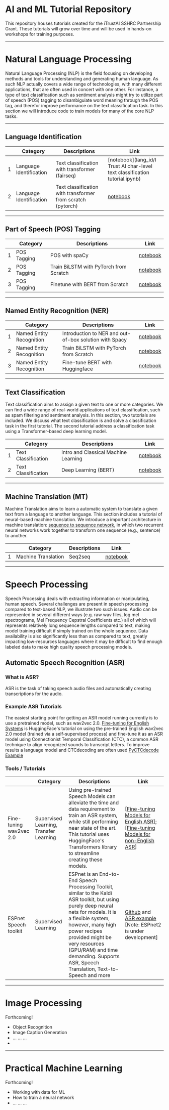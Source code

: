 # AI and ML Tutorial Repository

This repository houses tutorials created for the iTrustAI SSHRC Partnership Grant. These tutorials will grow over time and will be used in hands-on workshops for training purposes.

---

# Natural Language Processing
Natural Language Processing (NLP) is the field focusing on developing methods and tools for understanding and generating human language. As such NLP actually covers a wide range of technologies, with many different applications, that are often used in concert with one other. For instance, a type of text classification such as sentiment analysis might try to utilize part of speech (POS) tagging to disambiguiate word meaning through the POS tag, and therefor improve performance on the text classification task. In this section we will introduce code to train models for many of the core NLP tasks.

---

## Language Identification
|          | Category      | Descriptions | Link |
|-------------|---|------------------------------|--------------------------------------|
|1|Language Identification| Text classification with transformer (fairseq) |[notebook](lang_id/I Trust AI char-level text classification tutorial.ipynb)|
|2|Language Identification| Text classification with transformer from scratch (pytorch)|[notebook](lang_id/text_classification_transformer_from_scratch_pytorch.ipynb)|

---

## Part of Speech (POS) Tagging 
|          | Category      | Descriptions | Link |
|-------------|---|------------------------------|--------------------------------------|
|1|POS Tagging| POS with spaCy|[notebook](pos_tagging/POS_Tagging_Spacy_.ipynb)|
|2|POS Tagging| Train BiLSTM with PyTorch from Scratch|[notebook](pos_tagging/Bilstm_POS_Tutorial_.ipynb)|
|3|POS Tagging| Finetune with BERT from Scratch|[notebook](pos_tagging/BERT_POS_Tagging_new.ipynb)|

---

## Named Entity Recognition (NER) 
|          | Category      | Descriptions | Link |
|-------------|---|------------------------------|--------------------------------------|
|1|Named Entity Recognition| Introduction to NER and out-of-box solution with Spacy|[notebook](named_entity_recognition/Introduction%20to%20NER%20and%20out-of-box%20solution%20with%20Spacy.ipynb)|
|2|Named Entity Recognition| Train BiLSTM with PyTorch from Scratch|[notebook](named_entity_recognition/NER_Train_BiLSTM_with_PyTorch_from_Scratch.ipynb)|
|3|Named Entity Recognition| Fine-tune BERT with Huggingface |[notebook](named_entity_recognition/NER_Fine_tune_BERT_with_Huggingface.ipynb)|

---

## Text Classification 
Text classification aims to assign a given text to one or more categories. We can find a wide range of real-world applications of text classification, such as spam filtering and sentiment analysis. In this section, two tutorials are included. We discuss what text classification is and solve a classification task in the first tutorial. The second tutorial address a classification task using a Transformer-based deep learning model.
 
|          | Category      | Descriptions | Link |
|-------------|---|------------------------------|--------------------------------------|
|1|Text Classification|Intro and Classical Machine Learning|[notebook](text_classification/Text_Classification1.ipynb)|
|2|Text Classification|Deep Learning (BERT) |[notebook](text_classification/Text_classification_BERT.ipynb)|

--- 

## Machine Translation (MT)
Machine Translation aims to learn a automatic system to translate a given text from a language to another language. This section includes a tutorial of neural-based machine translation. We introduce a important architecture in machine translation: [sequence to sequence network](https://arxiv.org/abs/1409.3215), in which two recurrent neural networks work together to transform one sequence (e.g., sentence) to another. 

|          | Category      | Descriptions | Link |
|-------------|---|------------------------------|--------------------------------------|
|1 |Machine Translation|Seq2seq |[notebook](machine_translation/Machine_Translation_seq2seq.ipynb)|

--- 


# Speech Processing 
Speech Processing deals with extracting information or manipulating, human speech. Several challenges are present in speech processing compared to text-based NLP, we illustrate two such issues. Audio can be represented in several different ways (e.g. raw wav files, log mel spectrograms, Mel Frequency Cepstral Coefficients etc.) all of which will represents relatively long sequence lengths compared to text, making model training difficult if simply trained on the whole sequence. Data availability is also significantly less than as compared to text, greatly impacting low-resources languages where it may be difficult to find enough labeled data to make high quality speech processing models. 

## Automatic Speech Recognition (ASR)
### What is ASR?
ASR is the task of taking speech audio files and automatically creating transcriptions for the audio.

### Example ASR Tutorials

The easiest starting point for getting an ASR model running currently is to use a pretrained model, such as wav2vec 2.0. [Fine-tuning for English Systems](https://github.com/patrickvonplaten/notebooks/blob/master/Fine_tuning_Wav2Vec2_for_English_ASR.ipynb) is HuggingFace's tutorial on using the pre-trained English wav2vec 2.0 model (trained via a self-supervised process) and fine-tune it as an ASR model using Connectionist Temporal Classification (CTC), a common ASR technique to align recognized sounds to transcript letters. To improve results a language model and CTCdecoding are often used  [PyCTCdecode Example](https://github.com/kensho-technologies/pyctcdecode/blob/main/tutorials/02_pipeline_huggingface.ipynb)


### Tools / Tutorials

|          | Category      | Descriptions | Link |
|-------------|---|------------------------------|--------------------------------------|
| Fine-tuning wav2vec 2.0 | Supervised Learning, Transfer Learning |  Using pre-trained Speech Models can alleviate the time and data requirement to train an ASR system, while still performing near state of the art. This tutorial uses HuggingFace's Transformers library to streamline creating these models.                          |  [[Fine-tuning Models for English ASR](https://github.com/patrickvonplaten/notebooks/blob/master/Fine_tuning_Wav2Vec2_for_English_ASR.ipynb)]; [[Fine-tuning Models for non-English ASR](https://github.com/patrickvonplaten/notebooks/blob/master/Fine_Tune_XLSR_Wav2Vec2_on_Turkish_ASR_with_%F0%9F%A4%97_Transformers.ipynb)]     |
| ESPnet Speech toolkit | Supervised Learning |  ESPnet is an End-to-End Speech Processing Toolkit, similar to the Kaldi ASR toolkit, but using purely deep neural nets for models. It is a flexible system, however, many high power recipes provided might be very resources (GPU/RAM) and time demanding. Supports ASR, Speech Translation, Text-to-Speech and more                         |   [Github](https://github.com/espnet/espnet) and [ASR example](https://colab.research.google.com/github/espnet/notebook/blob/master/espnet2_asr_realtime_demo.ipynb) [Note: ESPnet2 is under development]   |

---

# Image Processing 
Forthcoming!
- Object Recognition
- Image Caption Generation
- ... ... ...
- 
---

# Practical Machine Learning 
Forthcoming!
- Working with data for ML
- How to train a neural network
- ... ... ...


